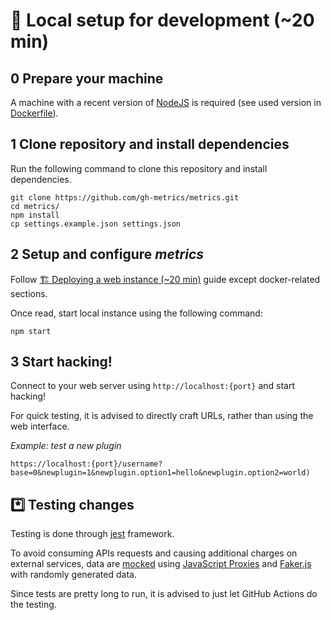 # 🔧 Local setup for development (~20 min)

## 0️ Prepare your machine

A machine with a recent version of [NodeJS](https://nodejs.org) is required (see used version in [Dockerfile](/Dockerfile#L1-L2)).

## 1️ Clone repository and install dependencies

Run the following command to clone this repository and install dependencies.

```shell
git clone https://github.com/gh-metrics/metrics.git
cd metrics/
npm install
cp settings.example.json settings.json
```

## 2️ Setup and configure *metrics*

Follow [🏗️ Deploying a web instance (~20 min)](/.github/readme/partials/documentation/setup/web.md) guide except docker-related sections.

Once read, start local instance using the following command:
```shell
npm start
```

## 3️ Start hacking!

Connect to your web server using `http://localhost:{port}` and start hacking!

For quick testing, it is advised to directly craft URLs, rather than using the web interface.

*Example: test a new plugin*
```shell
https://localhost:{port}/username?base=0&newplugin=1&newplugin.option1=hello&newplugin.option2=world)
```

## *️⃣ Testing changes

Testing is done through [jest](https://github.com/facebook/jest) framework.

To avoid consuming APIs requests and causing additional charges on external services, data are [mocked](/tests/mocks/index.mjs) using [JavaScript Proxies](https://developer.mozilla.org/en-US/docs/Web/JavaScript/Reference/Global_Objects/Proxy) and [Faker.js](https://github.com/faker-js/faker) with randomly generated data.

Since tests are pretty long to run, it is advised to just let GitHub Actions do the testing.

